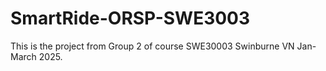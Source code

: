 # SmartRide-ORSP-SWE3003

This is the project from Group 2 of course SWE30003 Swinburne VN Jan-March 2025.
